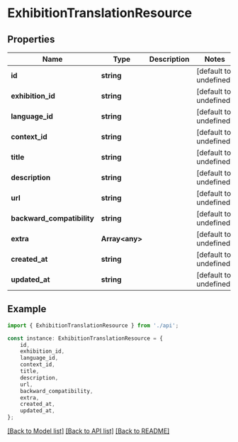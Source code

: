 # ExhibitionTranslationResource


## Properties

Name | Type | Description | Notes
------------ | ------------- | ------------- | -------------
**id** | **string** |  | [default to undefined]
**exhibition_id** | **string** |  | [default to undefined]
**language_id** | **string** |  | [default to undefined]
**context_id** | **string** |  | [default to undefined]
**title** | **string** |  | [default to undefined]
**description** | **string** |  | [default to undefined]
**url** | **string** |  | [default to undefined]
**backward_compatibility** | **string** |  | [default to undefined]
**extra** | **Array&lt;any&gt;** |  | [default to undefined]
**created_at** | **string** |  | [default to undefined]
**updated_at** | **string** |  | [default to undefined]

## Example

```typescript
import { ExhibitionTranslationResource } from './api';

const instance: ExhibitionTranslationResource = {
    id,
    exhibition_id,
    language_id,
    context_id,
    title,
    description,
    url,
    backward_compatibility,
    extra,
    created_at,
    updated_at,
};
```

[[Back to Model list]](../README.md#documentation-for-models) [[Back to API list]](../README.md#documentation-for-api-endpoints) [[Back to README]](../README.md)
